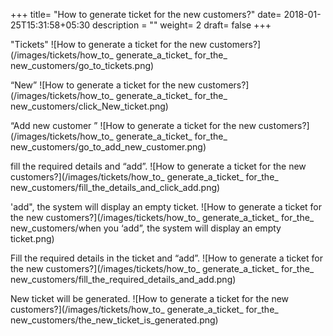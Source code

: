 +++
title= "How to generate ticket for the new customers?"
date= 2018-01-25T15:31:58+05:30
description = ""
weight= 2
draft= false
+++


"Tickets"
![How to generate a ticket for the new customers?](/images/tickets/how_to_ generate_a_ticket_ for_the_ new_customers/go_to_tickets.png)

“New”
![How to generate a ticket for the new customers?](/images/tickets/how_to_ generate_a_ticket_ for_the_ new_customers/click_New_ticket.png)

“Add new customer ”
![How to generate a ticket for the new customers?](/images/tickets/how_to_ generate_a_ticket_ for_the_ new_customers/go_to_add_new_customer.png)

fill the required details and “add”.
![How to generate a ticket for the new customers?](/images/tickets/how_to_ generate_a_ticket_ for_the_ new_customers/fill_the_details_and_click_add.png)

'add", the system will display an empty ticket. 
![How to generate a ticket for the new customers?](/images/tickets/how_to_ generate_a_ticket_ for_the_ new_customers/when you ‘add”, the system will display an empty ticket.png)

Fill the required details in the ticket and “add”. 
![How to generate a ticket for the new customers?](/images/tickets/how_to_ generate_a_ticket_ for_the_ new_customers/fill_the_required_details_and_add.png)

New ticket will be generated.
![How to generate a ticket for the new customers?](/images/tickets/how_to_ generate_a_ticket_ for_the_ new_customers/the_new_ticket_is_generated.png)
